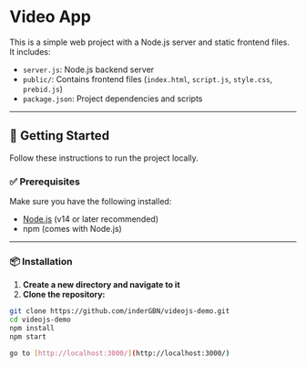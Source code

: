 # Video App

This is a simple web project with a Node.js server and static frontend files. It includes:

- `server.js`: Node.js backend server
- `public/`: Contains frontend files (`index.html`, `script.js`, `style.css`, `prebid.js`)
- `package.json`: Project dependencies and scripts

---

## 🚀 Getting Started

Follow these instructions to run the project locally.

### ✅ Prerequisites

Make sure you have the following installed:

- [Node.js](https://nodejs.org/) (v14 or later recommended)
- npm (comes with Node.js)

---

### 📦 Installation

1. **Create a new directory and navigate to it**
2. **Clone the repository:**
```bash
git clone https://github.com/inderGBN/videojs-demo.git
cd videojs-demo
npm install
npm start

go to [http://localhost:3000/](http://localhost:3000/)
